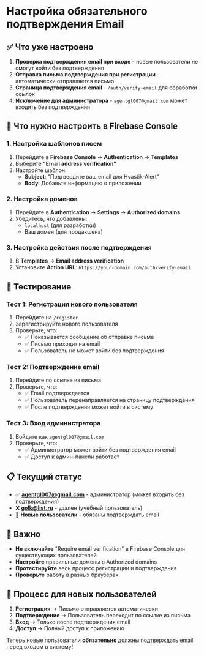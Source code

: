 # Настройка обязательного подтверждения Email

## ✅ Что уже настроено

1. **Проверка подтверждения email при входе** - новые пользователи не смогут войти без подтверждения
2. **Отправка письма подтверждения при регистрации** - автоматически отправляется письмо
3. **Страница подтверждения email** - `/auth/verify-email` для обработки ссылок
4. **Исключение для администратора** - `agentgl007@gmail.com` может входить без подтверждения

## 🔧 Что нужно настроить в Firebase Console

### 1. Настройка шаблонов писем

1. Перейдите в **Firebase Console** → **Authentication** → **Templates**
2. Выберите **"Email address verification"**
3. Настройте шаблон:
   - **Subject**: "Подтвердите ваш email для Hvastik-Alert"
   - **Body**: Добавьте информацию о приложении

### 2. Настройка доменов

1. Перейдите в **Authentication** → **Settings** → **Authorized domains**
2. Убедитесь, что добавлены:
   - `localhost` (для разработки)
   - Ваш домен (для продакшена)

### 3. Настройка действия после подтверждения

1. В **Templates** → **Email address verification**
2. Установите **Action URL**: `https://your-domain.com/auth/verify-email`

## 🧪 Тестирование

### Тест 1: Регистрация нового пользователя

1. Перейдите на `/register`
2. Зарегистрируйте нового пользователя
3. Проверьте, что:
   - ✅ Показывается сообщение об отправке письма
   - ✅ Письмо приходит на email
   - ✅ Пользователь не может войти без подтверждения

### Тест 2: Подтверждение email

1. Перейдите по ссылке из письма
2. Проверьте, что:
   - ✅ Email подтверждается
   - ✅ Пользователь перенаправляется на страницу подтверждения
   - ✅ После подтверждения может войти в систему

### Тест 3: Вход администратора

1. Войдите как `agentgl007@gmail.com`
2. Проверьте, что:
   - ✅ Администратор может войти без подтверждения email
   - ✅ Доступ к админ-панели работает

## 📋 Текущий статус

- ✅ **agentgl007@gmail.com** - администратор (может входить без подтверждения)
- ❌ **golk@list.ru** - удален (учебный пользователь)
- 🔄 **Новые пользователи** - обязаны подтверждать email

## 🚨 Важно

- **Не включайте** "Require email verification" в Firebase Console для существующих пользователей
- **Настройте** правильные домены в Authorized domains
- **Протестируйте** весь процесс регистрации и подтверждения
- **Проверьте** работу в разных браузерах

## 🔄 Процесс для новых пользователей

1. **Регистрация** → Письмо отправляется автоматически
2. **Подтверждение** → Пользователь переходит по ссылке из письма
3. **Вход** → Только после подтверждения email
4. **Доступ** → Полный доступ к приложению

Теперь новые пользователи **обязательно** должны подтверждать email перед входом в систему!
